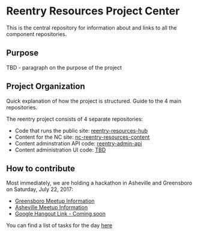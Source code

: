 # Reentry Resources Project Center
This is the central repository for information about and links to all the component repositories.

## Purpose

TBD - paragraph on the purpose of the project

## Project Organization

Quick explanation of how the project is structured. Guide to the 4 main repositories.

The reentry project consists of 4 separate repositories:

* Code that runs the public site: [reentry-resources-hub](https://github.com/CodeForNC/reentry-resources-hub)
* Content for the NC site: [nc-reentry-resources-content](https://github.com/CodeForNC/nc-reentry-resources-content)
* Content adminstration API code: [reentry-admin-api](https://github.com/CodeForNC/reentry-admin-api)
* Content administration UI code: [TBD](#)

## How to contribute

Most immediately, we are holding a hackathon in Asheville and Greensboro on Saturday, July 22, 2017:

* [Greensboro Meetup Information](https://www.meetup.com/Code-for-Greensboro/events/241165204/)
* [Asheville Meetup Information](https://www.meetup.com/Code-for-Asheville/events/241041803/)
* [Google Hangout Link - Coming soon](#tbd)

You can find a list of tasks for the day [here](https://github.com/orgs/CodeForNC/projects/1)

